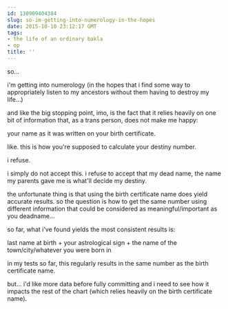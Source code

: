 ```yaml
---
id: 130909404384
slug: so-im-getting-into-numerology-in-the-hopes
date: 2015-10-10 23:12:17 GMT
tags:
- the life of an ordinary bakla
- op
title: ''
---
```

so...

i'm getting into numerology (in the hopes that i find some way to appropriately listen to my ancestors without them having to destroy my life...)

and like the big stopping point, imo, is the fact that it relies heavily on one bit of information that, as a trans person, does not make me happy:

your name as it was written on your birth certificate.

like. this is how you're supposed to calculate your destiny number.

i refuse.

i simply do not accept this. i refuse to accept that my dead name, the name my parents gave me is what'll decide my destiny.

the unfortunate thing is that using the birth certificate name does yield accurate results. so the question is how to get the same number using different information that could be considered as meaningful/important as you deadname...

so far, what i've found yields the most consistent results is:

last name at birth + your astrological sign + the name of the town/city/whatever you were born in

in my tests so far, this regularly results in the same number as the birth certificate name.

but... i'd like more data before fully committing and i need to see how it  impacts the rest of the chart (which relies heavily on the birth certificate name).